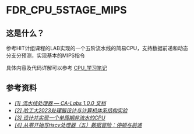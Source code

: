 # FDR_CPU_5STAGE_MIPS

## 这是什么？
参考HIT计组课程的LAB实现的一个五阶流水线的简易CPU，支持数据前递和动态分支分预测，实现基本的MIPS指令

具体内容及代码详解可以参考 [CPU_学习笔记](CPU学习笔记.pdf)
## 参考资料
- *[[1] 流水线处理器 — CA-Labs 1.0.0 文档](https://hit-coa.gitlab.io/archlab/labs/lab1.html)*
- *[[2] 哈工大2023处理器设计与计算机体系结构实验](https://github.com/MengYueqi/HIT_CPU_verilog)*
- *[[3] 设计并实现一个单周期非流水的CPU](https://blog.csdn.net/zhang_qing_yun/article/details/121049946)*
- *[[4] 从零开始写riscv处理器（五）数据冒险：停顿与前递](https://blog.csdn.net/weixin_45774715/article/details/132744848)*
